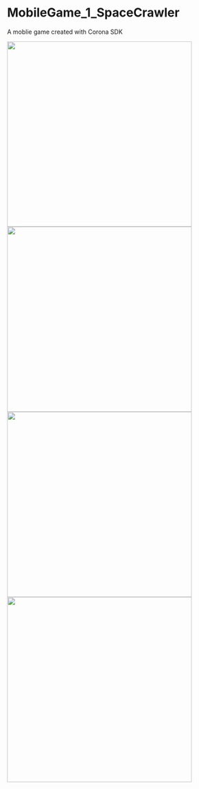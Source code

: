 # MobileGame_1_SpaceCrawler
A moblie game created with Corona SDK

<p>
  <img src="https://github.com/LukasVoeller/MobileGame_1_SpaceCrawler/blob/master/images/Screenshot_2017-05-04-15-35-50.png" width="430"/>
  <img src="https://github.com/LukasVoeller/MobileGame_1_SpaceCrawler/blob/master/images/Screenshot_2017-05-04-15-36-05.png" width="430"/>
  <img src="https://github.com/LukasVoeller/MobileGame_1_SpaceCrawler/blob/master/images/Screenshot_2017-05-04-15-36-53.png" width="430"/>
  <img src="https://github.com/LukasVoeller/MobileGame_1_SpaceCrawler/blob/master/images/Screenshot_2017-05-04-15-37-24.png" width="430"/>
</p>
